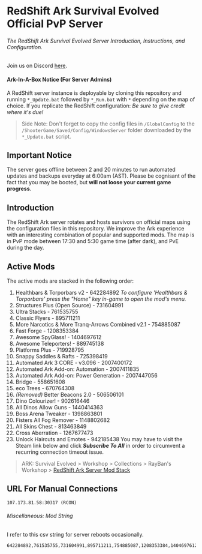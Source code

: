 # RedShift Ark Survival Evolved Official PvP Server
###### The RedShift Ark Survival Evolved Server Introduction, Instructions, and Configuration.
Join us on Discord [here](https://discord.gg/vrkuGZf).

#### Ark-In-A-Box Notice (For Server Admins)
A RedShift server instance is deployable by cloning this repository and running `*_Update.bat` followed by `*_Run.bat` with `*` depending on the map of choice. If you replicate the RedShift configuration: *Be sure to give credit where it's due!* 
> Side Note: Don't forget to copy the config files in `/GlobalConfig` to the `/ShooterGame/Saved/Config/WindowsServer` folder downloaded by the `*_Update.bat` script.


## Important Notice
The server goes offline between 2 and 20 minutes to run automated updates and backups everyday at 6:00am (AST). Please be cognisant of the fact that you may be booted, but **will not loose your current game progress**.


## Introduction
The RedShift Ark server rotates and hosts survivors on official maps using the configuration files in this repository. We improve the Ark experience with an interesting combination of popular and supported mods. The map is in PvP mode between 17:30 and 5:30 game time (after dark), and PvE during the day.

## Active Mods
The active mods are stacked in the following order:
1. Healthbars & Torporbars v2 - 642284892
   *To configure 'Healthbars & Torporbars' press the "Home" key in-game to open the mod's menu.*
2. Structures Plus (Open Source) - 731604991
3. Ultra Stacks - 761535755
4. Classic Flyers - 895711211
5. More Narcotics & More Tranq-Arrows Combined v2.1 - 754885087
6. Fast Forge - 1208353384
7. Awesome SpyGlass! - 1404697612
8. Awesome Teleporters! - 889745138
9. Platforms Plus - 719928795
10. Snappy Saddles & Rafts - 725398419
11. Automated Ark 3 CORE - v3.096 - 2007400172
12. Automated Ark Add-on: Automation - 2007411835
13. Automated Ark Add-on: Power Generation - 2007447056
14. Bridge - 558651608
15. eco Trees - 670764308
16. *(Removed)* Better Beacons 2.0 - 506506101
17. Dino Colourizer! - 902616446
18. All Dinos Allow Guns - 1440414363
19. Boss Arena Tweaker - 1398863801
20. Fisters All Fog Remover - 1148802682
21. All Skins Chest - 813463849
22. Cross Aberration - 1267677473
23. Unlock Haircuts and Emotes - 942185438
You may have to visit the Steam link below and click **_Subscribe To All_** in order to circumvent a recurring connection timeout issue.


> ARK: Survival Evolved > Workshop > Collections > RayBan's Workshop > [RedShift Ark Server Mod Stack](http://steamcommunity.com/sharedfiles/filedetails/?id=1138050972)

## URL For Manual Connections
```
107.173.81.58:30317 (RCON)
```


###### Miscellaneous: Mod String
I refer to this csv string for server reboots occasionally. 
```
642284892,761535755,731604991,895711211,754885087,1208353384,1404697612,889745138,719928795,725398419,2007400172,2007411835,2007447056,558651608,670764308,902616446,1440414363,1398863801,1148802682,1267677473,813463849,942185438
```
